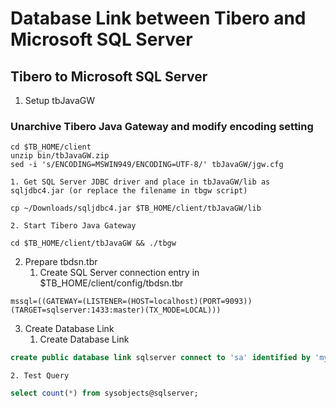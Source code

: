 # Database Link between Tibero and Microsoft SQL Server  
## Tibero to Microsoft SQL Server  
1. Setup tbJavaGW  
### Unarchive Tibero Java Gateway and modify encoding setting
```shell
cd $TB_HOME/client  
unzip bin/tbJavaGW.zip  
sed -i 's/ENCODING=MSWIN949/ENCODING=UTF-8/' tbJavaGW/jgw.cfg  
```
    1. Get SQL Server JDBC driver and place in tbJavaGW/lib as sqljdbc4.jar (or replace the filename in tbgw script)  
```shell
cp ~/Downloads/sqljdbc4.jar $TB_HOME/client/tbJavaGW/lib  
```
    2. Start Tibero Java Gateway  
```shell
cd $TB_HOME/client/tbJavaGW && ./tbgw  
```
2. Prepare tbdsn.tbr  
    1. Create SQL Server connection entry in $TB_HOME/client/config/tbdsn.tbr
```text
mssql=((GATEWAY=(LISTENER=(HOST=localhost)(PORT=9093))(TARGET=sqlserver:1433:master)(TX_MODE=LOCAL)))
```
3. Create Database Link  
    1. Create Database Link  
```sql
create public database link sqlserver connect to 'sa' identified by 'mypassword' using 'mssql';
```
    2. Test Query  
```sql
select count(*) from sysobjects@sqlserver;

```
